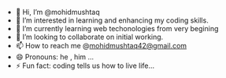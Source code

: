 - 👋 Hi, I’m @mohidmushtaq
- 👀 I’m interested in learning and enhancing my coding skills.
- 🌱 I’m currently learning web techonologies from very begining
- 💞️ I’m looking to collaborate on initial working.
- 📫 How to reach me @mohidmushtaq42@gmail.com
- 😄 Pronouns: he , him ...
- ⚡ Fun fact: coding tells us how to live life... 

<!---
mohidmushtaq/mohidmushtaq is a ✨ special ✨ repository because its `README.md` (this file) appears on your GitHub profile.
You can click the Preview link to take a look at your changes.
--->
